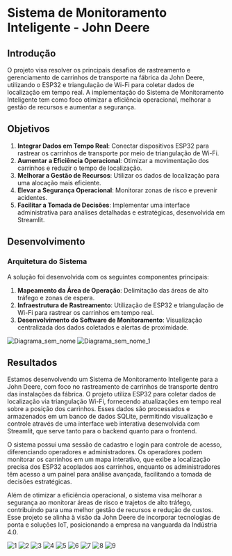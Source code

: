 # Sistema de Monitoramento Inteligente - John Deere

## Introdução
O projeto visa resolver os principais desafios de rastreamento e gerenciamento de carrinhos de transporte na fábrica da John Deere, utilizando o ESP32 e triangulação de Wi-Fi para coletar dados de localização em tempo real. A implementação do Sistema de Monitoramento Inteligente tem como foco otimizar a eficiência operacional, melhorar a gestão de recursos e aumentar a segurança.

## Objetivos
1. **Integrar Dados em Tempo Real**: Conectar dispositivos ESP32 para rastrear os carrinhos de transporte por meio de triangulação de Wi-Fi.
2. **Aumentar a Eficiência Operacional**: Otimizar a movimentação dos carrinhos e reduzir o tempo de localização.
3. **Melhorar a Gestão de Recursos**: Utilizar os dados de localização para uma alocação mais eficiente.
4. **Elevar a Segurança Operacional**: Monitorar zonas de risco e prevenir acidentes.
5. **Facilitar a Tomada de Decisões**: Implementar uma interface administrativa para análises detalhadas e estratégicas, desenvolvida em Streamlit.

## Desenvolvimento

### Arquitetura do Sistema
A solução foi desenvolvida com os seguintes componentes principais:
1. **Mapeamento da Área de Operação**: Delimitação das áreas de alto tráfego e zonas de espera.
2. **Infraestrutura de Rastreamento**: Utilização de ESP32 e triangulação de Wi-Fi para rastrear os carrinhos em tempo real.
3. **Desenvolvimento do Software de Monitoramento**: Visualização centralizada dos dados coletados e alertas de proximidade.

![Diagrama_sem_nome](https://github.com/user-attachments/assets/d803cd81-e19e-48e0-a0cf-dd7ee77ffead)
![Diagrama_sem_nome_1](https://github.com/user-attachments/assets/857c384d-ede3-43b2-b423-a4d12430a60c)

## Resultados

Estamos desenvolvendo um Sistema de Monitoramento Inteligente para a John Deere, com foco no rastreamento de carrinhos de transporte dentro das instalações da fábrica. O projeto utiliza ESP32 para coletar dados de localização via triangulação Wi-Fi, fornecendo atualizações em tempo real sobre a posição dos carrinhos. Esses dados são processados e armazenados em um banco de dados SQLite, permitindo visualização e controle através de uma interface web interativa desenvolvida com Streamlit, que serve tanto para o backend quanto para o frontend.

O sistema possui uma sessão de cadastro e login para controle de acesso, diferenciando operadores e administradores. Os operadores podem monitorar os carrinhos em um mapa interativo, que exibe a localização precisa dos ESP32 acoplados aos carrinhos, enquanto os administradores têm acesso a um painel para análise avançada, facilitando a tomada de decisões estratégicas.

Além de otimizar a eficiência operacional, o sistema visa melhorar a segurança ao monitorar áreas de risco e trajetos de alto tráfego, contribuindo para uma melhor gestão de recursos e redução de custos. Esse projeto se alinha à visão da John Deere de incorporar tecnologias de ponta e soluções IoT, posicionando a empresa na vanguarda da Indústria 4.0.

![1](https://github.com/user-attachments/assets/ccf6af74-8a7c-435e-87cb-abc95218de95)
![2](https://github.com/user-attachments/assets/dcf0cfc4-e27f-41ca-bbf3-b8ecddc7c26b)
![3](https://github.com/user-attachments/assets/92dfee5b-059e-495e-b7f1-0acd6945dd30)
![4](https://github.com/user-attachments/assets/71cb55e2-ea52-477b-aaea-dac5aa249d65)
![5](https://github.com/user-attachments/assets/f4b5eb7d-c11d-4143-aed5-3a6ecbb79be6)
![6](https://github.com/user-attachments/assets/db573efd-d9df-49a9-8170-f410a9009dd3)
![7](https://github.com/user-attachments/assets/dcf6adad-fced-4865-b5a6-41af71668c46)
![8](https://github.com/user-attachments/assets/9896707e-797e-4447-8923-b187f7c905de)
![9](https://github.com/user-attachments/assets/d12d9b8f-0337-4f2f-8fd4-a8a88988c67b)










